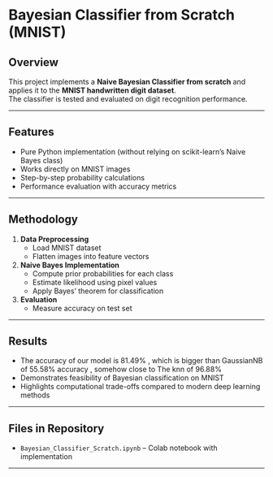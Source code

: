 # Bayesian Classifier from Scratch (MNIST)

## Overview
This project implements a **Naive Bayesian Classifier from scratch** and applies it to the **MNIST handwritten digit dataset**.  
The classifier is tested and evaluated on digit recognition performance.

---

## Features
- Pure Python implementation (without relying on scikit-learn’s Naive Bayes class)
- Works directly on MNIST images
- Step-by-step probability calculations
- Performance evaluation with accuracy metrics

---

## Methodology
1. **Data Preprocessing**
   - Load MNIST dataset
   - Flatten images into feature vectors
2. **Naive Bayes Implementation**
   - Compute prior probabilities for each class
   - Estimate likelihood using pixel values
   - Apply Bayes’ theorem for classification
3. **Evaluation**
   - Measure accuracy on test set

---

## Results
- The accuracy of our model is 81.49% , which is bigger than GaussianNB of 55.58% accuracy , somehow close to The knn of 96.88%
- Demonstrates feasibility of Bayesian classification on MNIST
- Highlights computational trade-offs compared to modern deep learning methods
---

## Files in Repository
- `Bayesian_Classifier_Scratch.ipynb` – Colab notebook with implementation

---
